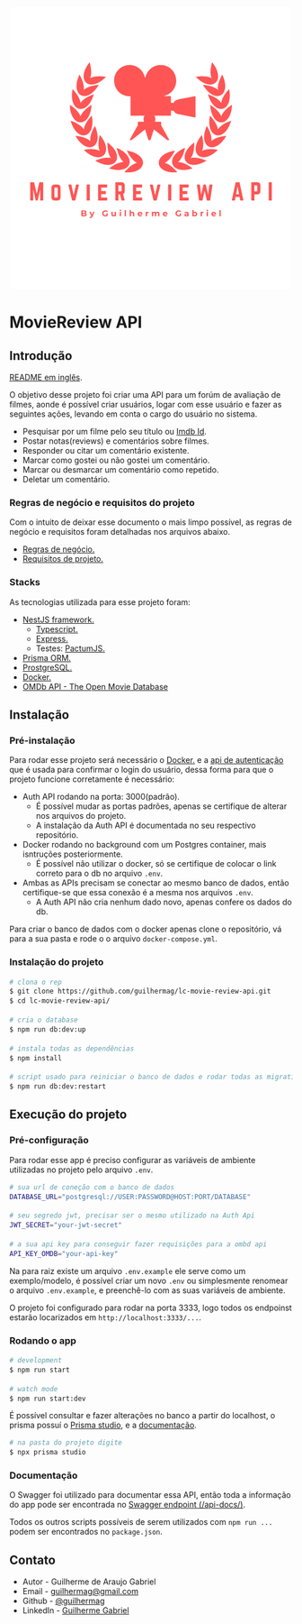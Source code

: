 <p align="center">
 <img src="../logo-project.png" alt="Project Logo" />
</p>

# MovieReview API

## Introdução

[README em inglês](../../README.md).

O objetivo desse projeto foi criar uma API para um forúm de avaliação de filmes, aonde é possível criar usuários, logar com esse usuário e fazer as seguintes ações, levando em conta o cargo do usuário no sistema.

- Pesquisar por um filme pelo seu título ou [Imdb Id](https://www.imdb.com/).
- Postar notas(reviews) e comentários sobre filmes.
- Responder ou citar um comentário existente.
- Marcar como gostei ou não gostei um comentário.
- Marcar ou desmarcar um comentário como repetido.
- Deletar um comentário.

### Regras de negócio e requisitos do projeto

Com o intuito de deixar esse documento o mais limpo possível, as regras de negócio e requisitos foram detalhadas nos arquivos abaixo.

- [Regras de negócio.](./business-rules.md)
- [Requisitos de projeto.](./project-requirements.md)

### Stacks

As tecnologias utilizada para esse projeto foram:

- [NestJS framework.](https://nestjs.com/)
  - [Typescript.](https://www.typescriptlang.org/)
  - [Express.](https://expressjs.com/)
  - Testes: [PactumJS.](https://pactumjs.github.io/) 
- [Prisma ORM.](https://www.prisma.io/docs/getting-started/quickstart)
- [ProstgreSQL.](https://www.postgresql.org/)
- [Docker.](https://www.docker.com/)
- [OMDb API - The Open Movie Database](http://omdbapi.com/)

## Instalação

### Pré-instalação

Para rodar esse projeto será necessário o [Docker.](https://www.docker.com/) e a [api de autenticação](https://github.com/guilhermag/lc-movie-review-auth) que é usada para confirmar o login do usuário, dessa forma para que o projeto funcione corretamente é necessário:

- Auth API rodando na porta: 3000(padrão).
  - É possível mudar as portas padrões, apenas se certifique de alterar nos arquivos do projeto.
  - A instalação da Auth API é documentada no seu respectivo repositório.
- Docker rodando no background com um Postgres container, mais isntruções posteriormente.
  - É possível não utilizar o docker, só se certifique de colocar o link correto para o db no arquivo ```.env```.
- Ambas as APIs precisam se conectar ao mesmo banco de dados, então certifique-se que essa conexão é a mesma nos arquivos ```.env```.
  - A Auth API não cria nenhum dado novo, apenas confere os dados do db.

Para criar o banco de dados com o docker apenas clone o repositório, vá para  a sua pasta e rode o o arquivo ```docker-compose.yml```.

### Instalação do projeto

```bash
# clona o rep
$ git clone https://github.com/guilhermag/lc-movie-review-api.git
$ cd lc-movie-review-api/

# cria o database
$ npm run db:dev:up

# instala todas as dependências
$ npm install

# script usado para reiniciar o banco de dados e rodar todas as migrations do prisma
$ npm run db:dev:restart
```

## Execução do projeto

### Pré-configuração

Para rodar esse app é preciso configurar as variáveis de ambiente utilizadas no projeto pelo arquivo ```.env```.

```bash
# sua url de coneção com o banco de dados
DATABASE_URL="postgresql://USER:PASSWORD@HOST:PORT/DATABASE"

# seu segredo jwt, precisar ser o mesmo utilizado na Auth Api
JWT_SECRET="your-jwt-secret"

# a sua api key para conseguir fazer requisições para a ombd api
API_KEY_OMDB="your-api-key"
```

Na para raiz existe um arquivo ```.env.example``` ele serve como um exemplo/modelo, é possível criar um novo ```.env```  ou simplesmente renomear o arquivo ```.env.example```, e preenchê-lo com as suas variáveis de ambiente.

O projeto foi configurado para rodar na porta 3333, logo todos os endpoinst estarão locarizados em ```http://localhost:3333/...```.


### Rodando o app

```bash
# development
$ npm run start

# watch mode
$ npm run start:dev
```

É possível consultar e fazer alterações no banco a partir do localhost, o prisma possuí o [Prisma studio](https://www.prisma.io/docs/concepts/components/prisma-studio), e a  [documentação](https://www.prisma.io/docs/concepts/components/prisma-studio).

```bash
# na pasta do projeto digite
$ npx prisma studio
```

### Documentação

O Swagger foi utilizado para documentar essa API, então toda a informação do app pode ser encontrada no [Swagger endpoint (/api-docs/)](http://localhost:3333/api-docs/).

Todos os outros scripts possíveis de serem utilizados com ```npm run ...``` podem ser encontrados no ```package.json```.

## Contato

- Autor - Guilherme de Araujo Gabriel
- Email - [guilhermag@gmail.com](guilhermag@gmail.com)
- Github - [@guilhermag](https://github.com/guilhermag)
- LinkedIn - [Guilherme Gabriel](https://www.linkedin.com/in/guilherme-gabriel-22961610a/)
